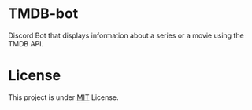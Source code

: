 # TMDB-bot

Discord Bot that displays information about a series or a movie using the TMDB API.

# License

This project is under [MIT](LICENSE) License.
